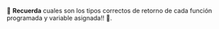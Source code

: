 :eyes: **Recuerda** cuales son los tipos correctos de retorno de cada función programada y variable asignada!! :eyes:.